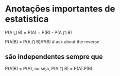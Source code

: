 # Anotações importantes de estatistica

P(A ⋃ B) = P(A) + P(B) - P(A ⋂ B)

P(A|B) = P(A ⋂ B)/P(B) # ask about the reverse

## são independentes sempre que
P(A|B) = P(A), ou seja, P(A ⋂ B) = P(A).P(B)



